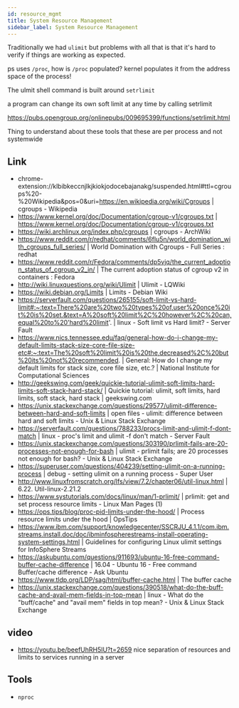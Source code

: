 ```yaml
---
id: resource_mgmt
title: System Resource Management
sidebar_label: System Resource Management
---
```


Traditionally we had `ulimit` but problems with all that is that it's hard to verify if things are working as expected.

ps uses `/proc`, how is `/proc` populated? kernel populates it from the address space of the process!

The ulmit shell command is built around `setrlimit`

a program can change its own soft limit at any time by calling setrlimit

https://pubs.opengroup.org/onlinepubs/009695399/functions/setrlimit.html

Thing to understand about these tools that these are per process and not systemwide

## Link

- chrome-extension://klbibkeccnjlkjkiokjodocebajanakg/suspended.html#ttl=cgroups%20-%20Wikipedia&pos=0&uri=https://en.wikipedia.org/wiki/Cgroups | cgroups - Wikipedia
- https://www.kernel.org/doc/Documentation/cgroup-v1/cgroups.txt | https://www.kernel.org/doc/Documentation/cgroup-v1/cgroups.txt
- https://wiki.archlinux.org/index.php/cgroups | cgroups - ArchWiki
- https://www.reddit.com/r/redhat/comments/6flu5n/world_domination_with_cgroups_full_series/ | World Domination with Cgroups - Full Series : redhat
- https://www.reddit.com/r/Fedora/comments/dp5vjq/the_current_adoption_status_of_cgroup_v2_in/ | The current adoption status of cgroup v2 in containers : Fedora
- http://wiki.linuxquestions.org/wiki/Ulimit | Ulimit - LQWiki
- https://wiki.debian.org/Limits | Limits - Debian Wiki
- https://serverfault.com/questions/265155/soft-limit-vs-hard-limit#:~:text=There%20are%20two%20types%20of,user%20once%20it%20is%20set.&text=A%20soft%20limit%2C%20however%2C%20can,equal%20to%20'hard%20limit'. | linux - Soft limit vs Hard limit? - Server Fault
- https://www.nics.tennessee.edu/faq/general-how-do-i-change-my-default-limits-stack-size-core-file-size-etc#:~:text=The%20soft%20limit%20is%20the,decreased%2C%20but%20its%20not%20recommended. | General: How do I change my default limits for stack size, core file size, etc.? | National Institute for Computational Sciences
- http://geekswing.com/geek/quickie-tutorial-ulimit-soft-limits-hard-limits-soft-stack-hard-stack/ | Quickie tutorial: ulimit, soft limits, hard limits, soft stack, hard stack | geekswing.com
- https://unix.stackexchange.com/questions/29577/ulimit-difference-between-hard-and-soft-limits | open files - ulimit: difference between hard and soft limits - Unix & Linux Stack Exchange
- https://serverfault.com/questions/788233/procs-limit-and-ulimit-f-dont-match | linux - proc's limit and ulimit -f don't match - Server Fault
- https://unix.stackexchange.com/questions/303190/prlimit-fails-are-20-processes-not-enough-for-bash | ulimit - prlimit fails; are 20 processes not enough for bash? - Unix & Linux Stack Exchange
- https://superuser.com/questions/404239/setting-ulimit-on-a-running-process | debug - setting ulimit on a running process - Super User
- http://www.linuxfromscratch.org/lfs/view/7.2/chapter06/util-linux.html | 6.22. Util-linux-2.21.2
- https://www.systutorials.com/docs/linux/man/1-prlimit/ | prlimit: get and set process resource limits - Linux Man Pages (1)
- https://ops.tips/blog/proc-pid-limits-under-the-hood/ | Process resource limits under the hood | OpsTips
- https://www.ibm.com/support/knowledgecenter/SSCRJU_4.1.1/com.ibm.streams.install.doc/doc/ibminfospherestreams-install-operating-system-settings.html | Guidelines for configuring Linux ulimit settings for InfoSphere Streams
- https://askubuntu.com/questions/911693/ubuntu-16-free-command-buffer-cache-difference | 16.04 - Ubuntu 16 - Free command Buffer/cache difference - Ask Ubuntu
- https://www.tldp.org/LDP/sag/html/buffer-cache.html | The buffer cache
- https://unix.stackexchange.com/questions/390518/what-do-the-buff-cache-and-avail-mem-fields-in-top-mean | linux - What do the "buff/cache" and "avail mem" fields in top mean? - Unix & Linux Stack Exchange

## video

- https://youtu.be/beefUhRH5lU?t=2659 nice separation of resources and limits to services running in a server

## Tools

- `nproc`
